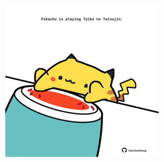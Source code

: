 <!-- built at 25/02/2021, 08:02:07 UTC -->
<p align="center">
  <img width="500" height="500" src="./ReadmeImage.svg">
</p>
